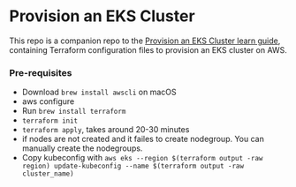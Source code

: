 # Provision an EKS Cluster

This repo is a companion repo to the [Provision an EKS Cluster learn guide](https://learn.hashicorp.com/terraform/kubernetes/provision-eks-cluster), containing
Terraform configuration files to provision an EKS cluster on AWS.

### Pre-requisites
- Download `brew install awscli` on macOS
- aws configure
- Run `brew install terraform`
- `terraform init`
- `terraform apply`, takes around 20-30 minutes
- if nodes are not created and it failes to create nodegroup. You can manually create the nodegroups.
- Copy kubeconfig with `aws eks --region $(terraform output -raw region) update-kubeconfig --name $(terraform output -raw cluster_name)`